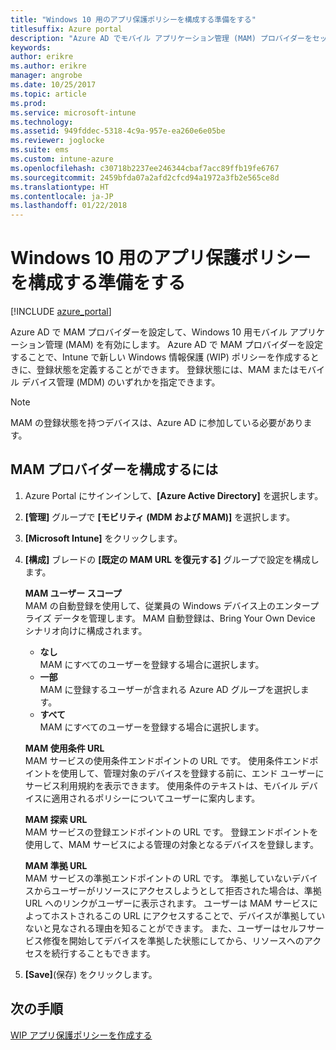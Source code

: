 ```yaml
---
title: "Windows 10 用のアプリ保護ポリシーを構成する準備をする"
titlesuffix: Azure portal
description: "Azure AD でモバイル アプリケーション管理 (MAM) プロバイダーをセットアップします"
keywords: 
author: erikre
ms.author: erikre
manager: angrobe
ms.date: 10/25/2017
ms.topic: article
ms.prod: 
ms.service: microsoft-intune
ms.technology: 
ms.assetid: 949fddec-5318-4c9a-957e-ea260e6e05be
ms.reviewer: joglocke
ms.suite: ems
ms.custom: intune-azure
ms.openlocfilehash: c30718b2237ee246344cbaf7acc89ffb19fe6767
ms.sourcegitcommit: 2459bfda07a2afd2cfcd94a1972a3fb2e565ce8d
ms.translationtype: HT
ms.contentlocale: ja-JP
ms.lasthandoff: 01/22/2018
---
```

# <a name="get-ready-to-configure-app-protection-policies-for-windows-10"></a>Windows 10 用のアプリ保護ポリシーを構成する準備をする

[!INCLUDE [azure_portal](./includes/azure_portal.md)]

Azure AD で MAM プロバイダーを設定して、Windows 10 用モバイル アプリケーション管理 (MAM) を有効にします。 Azure AD で MAM プロバイダーを設定することで、Intune で新しい Windows 情報保護 (WIP) ポリシーを作成するときに、登録状態を定義することができます。 登録状態には、MAM またはモバイル デバイス管理 (MDM) のいずれかを指定できます。

> [!NOTE]
> MAM の登録状態を持つデバイスは、Azure AD に参加している必要があります。

## <a name="to-configure-the-mam-provider"></a>MAM プロバイダーを構成するには

1. Azure Portal にサインインして、**[Azure Active Directory]** を選択します。

2. **[管理]** グループで **[モビリティ (MDM および MAM)]** を選択します。

3. **[Microsoft Intune]** をクリックします。

4. **[構成]** ブレードの **[既定の MAM URL を復元する]** グループで設定を構成します。

    **MAM ユーザー スコープ**  
      MAM の自動登録を使用して、従業員の Windows デバイス上のエンタープライズ データを管理します。 MAM 自動登録は、Bring Your Own Device シナリオ向けに構成されます。<ul><li>**なし**<br>MAM にすべてのユーザーを登録する場合に選択します。</li><li>**一部**<br>MAM に登録するユーザーが含まれる Azure AD グループを選択します。</li><li>**すべて**<br>MAM にすべてのユーザーを登録する場合に選択します。</li></ul>

    **MAM 使用条件 URL**  
     MAM サービスの使用条件エンドポイントの URL です。 使用条件エンドポイントを使用して、管理対象のデバイスを登録する前に、エンド ユーザーにサービス利用規約を表示できます。 使用条件のテキストは、モバイル デバイスに適用されるポリシーについてユーザーに案内します。

    **MAM 探索 URL**  
    MAM サービスの登録エンドポイントの URL です。 登録エンドポイントを使用して、MAM サービスによる管理の対象となるデバイスを登録します。

    **MAM 準拠 URL**  
      MAM サービスの準拠エンドポイントの URL です。 準拠していないデバイスからユーザーがリソースにアクセスしようとして拒否された場合は、準拠 URL へのリンクがユーザーに表示されます。 ユーザーは MAM サービスによってホストされるこの URL にアクセスすることで、デバイスが準拠していないと見なされる理由を知ることができます。 また、ユーザーはセルフサービス修復を開始してデバイスを準拠した状態にしてから、リソースへのアクセスを続行することもできます。

5.  **[Save]**(保存) をクリックします。

## <a name="next-steps"></a>次の手順

[WIP アプリ保護ポリシーを作成する](windows-information-protection-policy-create.md)

